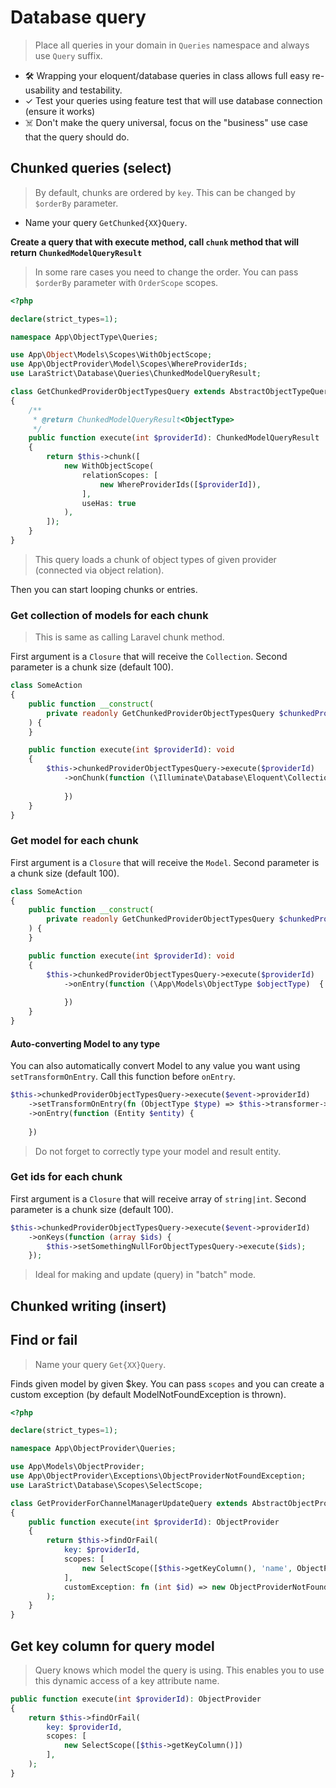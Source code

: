 # Database query

> Place all queries in your domain in `Queries` namespace and always use `Query` suffix.

- 🛠 Wrapping your eloquent/database queries in class allows full easy re-usability and testability.
- ✓ Test your queries using feature test that will use database connection (ensure it works)
- ☠️ Don't make the query universal, focus on the "business" use case that the query should do.


## Chunked queries (select)

> By default, chunks are ordered by `key`. This can be changed by `$orderBy` parameter.

- Name your query `GetChunked{XX}Query`.

**Create a query that with execute method, call `chunk` method that will return `ChunkedModelQueryResult`**

> In some rare cases you need to change the order. You can pass `$orderBy` parameter with `OrderScope` scopes.

```php
<?php

declare(strict_types=1);

namespace App\ObjectType\Queries;

use App\Object\Models\Scopes\WithObjectScope;
use App\ObjectProvider\Model\Scopes\WhereProviderIds;
use LaraStrict\Database\Queries\ChunkedModelQueryResult;

class GetChunkedProviderObjectTypesQuery extends AbstractObjectTypeQuery
{
    /**
     * @return ChunkedModelQueryResult<ObjectType>
     */
    public function execute(int $providerId): ChunkedModelQueryResult
    {
        return $this->chunk([
            new WithObjectScope(
                relationScopes: [
                    new WhereProviderIds([$providerId]),
                ],
                useHas: true
            ),
        ]);
    }
}
```

> This query loads a chunk of object types of given provider (connected via object relation).

Then you can start looping chunks or entries.

### Get collection of models for each chunk

>  This is same as calling Laravel chunk method.

First argument is a `Closure` that will receive the `Collection`. Second parameter is a chunk size (default 100).

```php
class SomeAction
{
    public function __construct(
        private readonly GetChunkedProviderObjectTypesQuery $chunkedProviderObjectTypesQuery
    ) {
    }

    public function execute(int $providerId): void
    {
        $this->chunkedProviderObjectTypesQuery->execute($providerId)
            ->onChunk(function (\Illuminate\Database\Eloquent\Collection $collection)  {
            
            })
    }
}
```

### Get model for each chunk

First argument is a `Closure` that will receive the `Model`. Second parameter is a chunk size (default 100).

```php
class SomeAction
{
    public function __construct(
        private readonly GetChunkedProviderObjectTypesQuery $chunkedProviderObjectTypesQuery
    ) {
    }

    public function execute(int $providerId): void
    {
        $this->chunkedProviderObjectTypesQuery->execute($providerId)
            ->onEntry(function (\App\Models\ObjectType $objectType)  {
            
            })
    }
}
```

#### Auto-converting Model to any type

You can also automatically convert Model to any value you want using `setTransformOnEntry`. Call this function before
`onEntry`.

```php
$this->chunkedProviderObjectTypesQuery->execute($event->providerId)
    ->setTransformOnEntry(fn (ObjectType $type) => $this->transformer->transform($type))
    ->onEntry(function (Entity $entity) {
        
    })
```

> Do not forget to correctly type your model and result entity.

### Get ids for each chunk

First argument is a `Closure` that will receive array of `string|int`. Second parameter is a chunk size (default 100).

```php
$this->chunkedProviderObjectTypesQuery->execute($event->providerId)
    ->onKeys(function (array $ids) {
        $this->setSomethingNullForObjectTypesQuery->execute($ids);
    });
```

> Ideal for making and update (query) in "batch" mode.

## Chunked writing (insert)


## Find or fail

> Name your query `Get{XX}Query`.

Finds given model by given $key. You can pass `scopes` and you can create a custom exception (by default ModelNotFoundException is thrown).

```php
<?php

declare(strict_types=1);

namespace App\ObjectProvider\Queries;

use App\Models\ObjectProvider;
use App\ObjectProvider\Exceptions\ObjectProviderNotFoundException;
use LaraStrict\Database\Scopes\SelectScope;

class GetProviderForChannelManagerUpdateQuery extends AbstractObjectProviderQuery
{
    public function execute(int $providerId): ObjectProvider
    {
        return $this->findOrFail(
            key: $providerId,
            scopes: [
                new SelectScope([$this->getKeyColumn(), 'name', ObjectProvider::ATTRIBUTE_CHANNEL_MANAGER_ID]),
            ],
            customException: fn (int $id) => new ObjectProviderNotFoundException($id),
        );
    }
}
```

## Get key column for query model

> Query knows which model the query is using. This enables you to use this dynamic access of a key attribute name.

```php
public function execute(int $providerId): ObjectProvider
{
    return $this->findOrFail(
        key: $providerId,
        scopes: [
            new SelectScope([$this->getKeyColumn()])
        ],
    );
}
```
